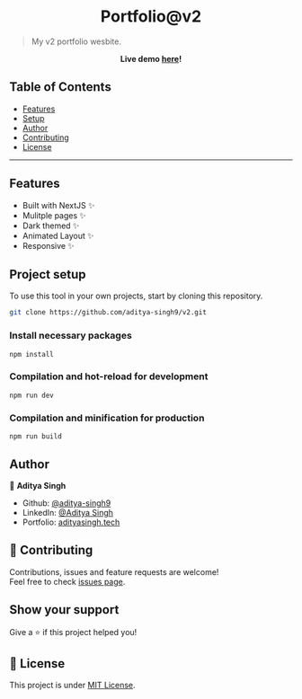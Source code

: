 <h1 align="center">Portfolio@v2</h1>

> My v2 portfolio wesbite.

<p align="center"><strong> Live demo <a href="https://www.adityasingh.tech/">here</a>! </strong></p>

## Table of Contents

- [Features](#features)
- [Setup](#project-setup)
- [Author](#author)
- [Contributing](#-contributing)
- [License](#-license)

---

## Features

- Built with NextJS ✨
- Mulitple pages ✨
- Dark themed ✨
- Animated Layout ✨
- Responsive ✨

## Project setup

To use this tool in your own projects, start by cloning this repository.

```sh
git clone https://github.com/aditya-singh9/v2.git
```

### Install necessary packages

```
npm install
```

### Compilation and hot-reload for development

```
npm run dev
```

### Compilation and minification for production

```
npm run build
```

## Author

👤 **Aditya Singh**

- Github: [@aditya-singh9](https://github.com/aditya-singh9)
- LinkedIn: [@Aditya Singh](https://www.linkedin.com/in/aditya-singh9/)
- Portfolio: [adityasingh.tech](https://www.adityasingh.tech/)

## 🤝 Contributing

Contributions, issues and feature requests are welcome!<br />Feel free to check [issues page](https://github.com/aditya-singh9/v2/issues).

## Show your support

Give a ⭐️ if this project helped you!

## 📝 License

This project is under [MIT License](https://github.com/aditya-singh9/v2/blob/main/LICENSE).

